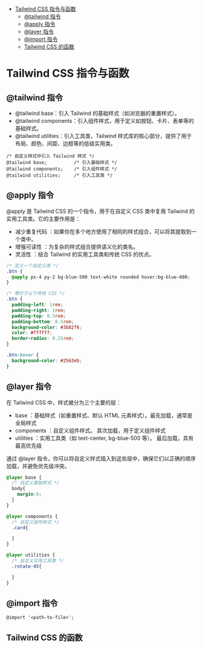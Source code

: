 <!-- @import "[TOC]" {cmd="toc" depthFrom=1 depthTo=6 orderedList=false} -->

<!-- code_chunk_output -->

- [Tailwind CSS 指令与函数](#tailwind-css-指令与函数)
  - [@tailwind 指令](#tailwind-指令)
  - [@apply 指令](#apply-指令)
  - [@layer 指令](#layer-指令)
  - [@import 指令](#import-指令)
  - [Tailwind CSS 的函数](#tailwind-css-的函数)

<!-- /code_chunk_output -->

# Tailwind CSS 指令与函数

## @tailwind 指令

- @tailwind base：引入 Tailwind 的基础样式（如浏览器的重置样式）。
- @tailwind components：引入组件样式，用于定义如按钮、卡片、表单等的基础样式。
- @tailwind utilities：引入工具类，Tailwind 样式库的核心部分，提供了用于布局、颜色、间距、边框等的低级实用类。

```tsx
/* 自定义样式中引入 Tailwind 样式 */
@tailwind base;          /* 引入基础样式 */
@tailwind components;    /* 引入组件样式 */
@tailwind utilities;     /* 引入工具类 */
```

## @apply 指令

@apply 是 Tailwind CSS 的一个指令，用于在自定义 CSS 类中复用 Tailwind 的实用工具类。它的主要作用是：

- 减少重复代码 ：如果你在多个地方使用了相同的样式组合，可以将其提取到一个类中。
- 增强可读性 ：为复杂的样式组合提供语义化的类名。
- 灵活性 ：结合 Tailwind 的实用工具类和传统 CSS 的优点。

```css
/* 定义一个自定义类 */
.btn {
  @apply px-4 py-2 bg-blue-500 text-white rounded hover:bg-blue-600;
}

/* 等价于以下传统 CSS */
.btn {
  padding-left: 1rem;
  padding-right: 1rem;
  padding-top: 0.5rem;
  padding-bottom: 0.5rem;
  background-color: #3b82f6;
  color: #ffffff;
  border-radius: 0.25rem;
}

.btn:hover {
  background-color: #2563eb;
}
```

## @layer 指令

在 Tailwind CSS 中，样式被分为三个主要的层：

- base ：基础样式（如重置样式、默认 HTML 元素样式）。最先加载，通常是全局样式
- components ：自定义组件样式。 其次加载，用于定义组件样式
- utilities ：实用工具类（如 text-center, bg-blue-500 等）。 最后加载，具有最高优先级

通过 @layer 指令，你可以将自定义样式插入到这些层中，确保它们以正确的顺序加载，并避免优先级冲突。

```css
@layer base {
  /* 自定义基础样式 */
  body{
    margin:0;
  }
}

@layer components {
  /* 自定义组件样式 */
  .card{

  }
}

@layer utilities {
  /* 自定义实用工具类 */
  .rotate-45{

  }
}
```

## @import 指令

```tsx
@import '<path-to-file>';
```

## Tailwind CSS 的函数


